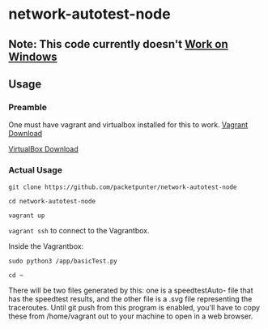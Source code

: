 # network-autotest-node
## Note: This code currently doesn't [Work on Windows](https://github.com/pypa/pipenv/issues/2084)
## Usage
### Preamble
One must have vagrant and virtualbox installed for this to work.
[Vagrant Download](https://www.vagrantup.com/downloads)

[VirtualBox Download](https://www.virtualbox.org/wiki/Downloads)

### Actual Usage
```git clone https://github.com/packetpunter/network-autotest-node```

```cd network-autotest-node```

```vagrant up```

```vagrant ssh``` to connect to the Vagrantbox.

Inside the Vagrantbox:

```sudo python3 /app/basicTest.py```

```cd ~```

There will be two files generated by this: one is a speedtestAuto- file that has the speedtest results, and
the other file is a .svg file representing the traceroutes. Until git push from this program is enabled, you'll
have to copy these from /home/vagrant out to your machine to open in a web browser.


